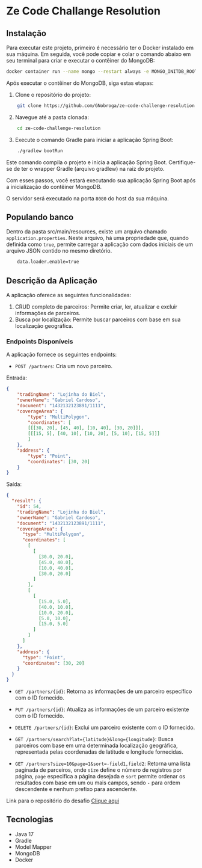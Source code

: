 # Ze Code Challange Resolution 


## Instalação

Para executar este projeto, primeiro é necessário ter o Docker instalado em sua máquina. Em seguida, você pode copiar e colar o comando abaixo em seu terminal para criar e executar o contêiner do MongoDB:

```bash
docker container run --name mongo --restart always -e MONGO_INITDB_ROOT_USERNAME=root -e MONGO_INITDB_ROOT_PASSWORD=root -e MONGO_INITDB_DATABASE=challangedb -p 27017:27017 -d mongo
```

Após executar o contêiner do MongoDB, siga estas etapas:

1. Clone o repositório do projeto:

```bash
    git clone https://github.com/GNobroga/ze-code-challenge-resolution.git
```

2. Navegue até a pasta clonada:

```bash
    cd ze-code-challenge-resolution
```

3. Execute o comando Gradle para iniciar a aplicação Spring Boot:

```bash
    ./gradlew bootRun
```

Este comando compila o projeto e inicia a aplicação Spring Boot. Certifique-se de ter o wrapper Gradle (arquivo gradlew) na raiz do projeto. 

Com esses passos, você estará executando sua aplicação Spring Boot após a inicialização do contêiner MongoDB.

O servidor será executado na porta `8080` do host da sua máquina.

## Populando banco 

Dentro da pasta src/main/resources, existe um arquivo chamado `application.properties`. Neste arquivo, há uma propriedade que, quando definida como `true`, permite carregar a aplicação com dados iniciais de um arquivo JSON contido no mesmo diretório.

```bash 
    data.loader.enable=true
```

## Descrição da Aplicação

A aplicação oferece as seguintes funcionalidades:

1. CRUD completo de parceiros: Permite criar, ler, atualizar e excluir informações de parceiros.
2. Busca por localização: Permite buscar parceiros com base em sua localização geográfica.

### Endpoints Disponíveis

A aplicação fornece os seguintes endpoints:

- `POST /partners`: Cria um novo parceiro.


Entrada:

```json
{
    "tradingName": "Lojinha do Biel",
    "ownerName": "Gabriel Cardoso",
    "document": "1432132123891/1111",
    "coverageArea": { 
        "type": "MultiPolygon", 
        "coordinates": [
        [[[30, 20], [45, 40], [10, 40], [30, 20]]], 
        [[[15, 5], [40, 10], [10, 20], [5, 10], [15, 5]]]
        ]
    },
    "address": { 
        "type": "Point",
        "coordinates": [30, 20]
    }
}
```

Saída:

```json
{
  "result": {
    "id": 54,
    "tradingName": "Lojinha do Biel",
    "ownerName": "Gabriel Cardoso",
    "document": "1432132123891/1111",
    "coverageArea": {
      "type": "MultiPolygon",
      "coordinates": [
        [
          [
            [30.0, 20.0],
            [45.0, 40.0],
            [10.0, 40.0],
            [30.0, 20.0]
          ]
        ],
        [
          [
            [15.0, 5.0],
            [40.0, 10.0],
            [10.0, 20.0],
            [5.0, 10.0],
            [15.0, 5.0]
          ]
        ]
      ]
    },
    "address": {
      "type": "Point",
      "coordinates": [30, 20]
    }
  }
}

```

- `GET /partners/{id}`: Retorna as informações de um parceiro específico com o ID fornecido.

- `PUT /partners/{id}`: Atualiza as informações de um parceiro existente com o ID fornecido.

- `DELETE /partners/{id}`: Exclui um parceiro existente com o ID fornecido.

- `GET /partners/search?lat={latitude}&long={longitude}`: Busca parceiros com base em uma determinada localização geográfica, representada pelas coordenadas de latitude e longitude fornecidas.

- `GET /partners?size=10&page=1&sort=-field1,field2`: Retorna uma lista paginada de parceiros, onde `size` define o número de registros por página, `page` especifica a página desejada e `sort` permite ordenar os resultados com base em um ou mais campos, sendo `-` para ordem descendente e nenhum prefixo para ascendente.



Link para o repositório do desafio <a href="https://github.com/ab-inbev-ze-company/ze-code-challenges/blob/master/backend_pt.md">Clique aqui</a>


## Tecnologias

- Java 17
- Gradle
- Model Mapper
- MongoDB
- Docker 